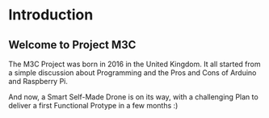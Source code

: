 # Introduction
## Welcome to Project M3C
The M3C Project was born in 2016 in the United Kingdom.
It all started from a simple discussion about Programming and the Pros and Cons of Arduino and Raspberry Pi.

And now, a Smart Self-Made Drone is on its way, with a challenging Plan to deliver a first Functional Protype in a few months :)

